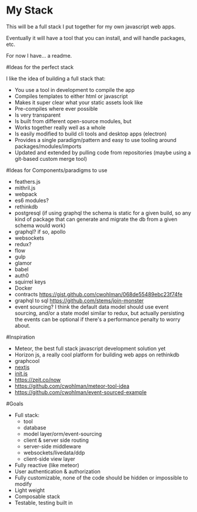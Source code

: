 # My Stack
This will be a full stack I put together for my own javascript web apps.

Eventually it will have a tool that you can install, and will handle packages, etc.

For now I have... a readme.

#Ideas for the perfect stack

I like the idea of building a full stack that:

- You use a tool in development to compile the app
- Compiles templates to either html or javascript
- Makes it super clear what your static assets look like
- Pre-compiles where ever possible
- Is very transparent
- Is built from different open-source modules, but
- Works together really well as a whole
- Is easily modified to build cli tools and desktop apps (electron)
- Provides a single paradigm/pattern and easy to use tooling around packages/modules/imports
- Updated and extended by pulling code from repositories (maybe using a git-based custom merge tool)

#Ideas for Components/paradigms to use

- feathers.js
- mithril.js
- webpack
- es6 modules?
- rethinkdb
- postgresql (if using graphql the schema is static for a given build, so any kind of package that can generate and migrate the db from a given schema would work)
- graphql? if so, apollo
- websockets
- redux?
- flow
- gulp
- glamor
- babel
- auth0
- squirrel keys
- Docker
- contracts https://gist.github.com/cwohlman/068de55489ebc23f74fe
- graphql to sql https://github.com/stems/join-monster
- event sourcing?
   I think the default data model should use event sourcing, and/or a state model similar to redux,
   but actually persisting the events can be optional if there's a performance penalty to worry about.

#Inspiration

- Meteor, the best full stack javascript development solution yet
- Horizon js, a really cool platform for building web apps on rethinkdb
- graphcool
- [nextjs](https://zeit.co/blog/next)
- [init.js](https://github.com/picanteverde/init)
- https://zeit.co/now
- https://github.com/cwohlman/meteor-tool-idea
- https://github.com/cwohlman/event-sourced-example

#Goals

- Full stack:
  - tool
  - database
  - model layer/orm/event-sourcing
  - client & server side routing
  - server-side middleware
  - websockets/livedata/ddp
  - client-side view layer
- Fully reactive (like meteor)
- User authentication & authorization
- Fully customizable, none of the code should be hidden or impossible to modify
- Light weight
- Composable stack
- Testable, testing built in

